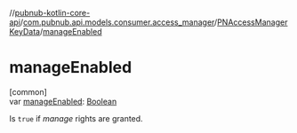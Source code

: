 //[pubnub-kotlin-core-api](../../../index.md)/[com.pubnub.api.models.consumer.access_manager](../index.md)/[PNAccessManagerKeyData](index.md)/[manageEnabled](manage-enabled.md)

# manageEnabled

[common]\
var [manageEnabled](manage-enabled.md): [Boolean](https://kotlinlang.org/api/latest/jvm/stdlib/kotlin/-boolean/index.html)

Is `true` if *manage* rights are granted.
